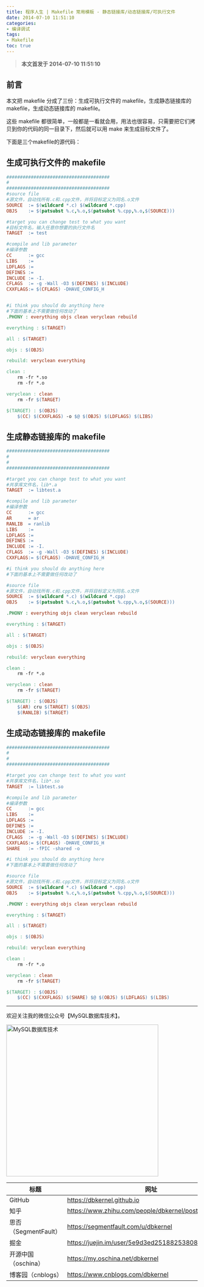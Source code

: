 ```yaml
---
title: 程序人生 | Makefile 常用模板 - 静态链接库/动态链接库/可执行文件
date: 2014-07-10 11:51:10
categories:
- 编译调试
tags:
- Makefile
toc: true
---
```


<!-- more -->

>**本文首发于 2014-07-10 11:51:10**

## 前言

本文把 makefile 分成了三份：生成可执行文件的 makefile，生成静态链接库的 makefile，生成动态链接库的 makefile。

这些 makefile 都很简单，一般都是一看就会用，用法也很容易，只需要把它们拷贝到你的代码的同一目录下，然后就可以用 make 来生成目标文件了。

下面是三个makefile的源代码： 

## 生成可执行文件的 makefile

```makefile
######################################
#
######################################
#source file
#源文件，自动找所有.c和.cpp文件，并将目标定义为同名.o文件
SOURCE  := $(wildcard *.c) $(wildcard *.cpp)
OBJS    := $(patsubst %.c,%.o,$(patsubst %.cpp,%.o,$(SOURCE)))

#target you can change test to what you want
#目标文件名，输入任意你想要的执行文件名
TARGET  := test

#compile and lib parameter
#编译参数
CC      := gcc
LIBS    :=
LDFLAGS :=
DEFINES :=
INCLUDE := -I.
CFLAGS  := -g -Wall -O3 $(DEFINES) $(INCLUDE)
CXXFLAGS:= $(CFLAGS) -DHAVE_CONFIG_H


#i think you should do anything here
#下面的基本上不需要做任何改动了
.PHONY : everything objs clean veryclean rebuild

everything : $(TARGET)

all : $(TARGET)

objs : $(OBJS)

rebuild: veryclean everything

clean :
    rm -fr *.so
    rm -fr *.o

veryclean : clean
    rm -fr $(TARGET)

$(TARGET) : $(OBJS)
    $(CC) $(CXXFLAGS) -o $@ $(OBJS) $(LDFLAGS) $(LIBS)
```

## 生成静态链接库的 makefile

```makefile
######################################
#
#
######################################

#target you can change test to what you want
#共享库文件名，lib*.a
TARGET  := libtest.a

#compile and lib parameter
#编译参数
CC      := gcc
AR      = ar
RANLIB  = ranlib
LIBS    :=
LDFLAGS :=
DEFINES :=
INCLUDE := -I.
CFLAGS  := -g -Wall -O3 $(DEFINES) $(INCLUDE)
CXXFLAGS:= $(CFLAGS) -DHAVE_CONFIG_H

#i think you should do anything here
#下面的基本上不需要做任何改动了

#source file
#源文件，自动找所有.c和.cpp文件，并将目标定义为同名.o文件
SOURCE  := $(wildcard *.c) $(wildcard *.cpp)
OBJS    := $(patsubst %.c,%.o,$(patsubst %.cpp,%.o,$(SOURCE)))

.PHONY : everything objs clean veryclean rebuild

everything : $(TARGET)

all : $(TARGET)

objs : $(OBJS)

rebuild: veryclean everything

clean :
    rm -fr *.o

veryclean : clean
    rm -fr $(TARGET)

$(TARGET) : $(OBJS)
    $(AR) cru $(TARGET) $(OBJS)
    $(RANLIB) $(TARGET)
```

## 生成动态链接库的 makefile

```makefile
######################################
#
#
######################################

#target you can change test to what you want
#共享库文件名，lib*.so
TARGET  := libtest.so

#compile and lib parameter
#编译参数
CC      := gcc
LIBS    :=
LDFLAGS :=
DEFINES :=
INCLUDE := -I.
CFLAGS  := -g -Wall -O3 $(DEFINES) $(INCLUDE)
CXXFLAGS:= $(CFLAGS) -DHAVE_CONFIG_H
SHARE   := -fPIC -shared -o

#i think you should do anything here
#下面的基本上不需要做任何改动了

#source file
#源文件，自动找所有.c和.cpp文件，并将目标定义为同名.o文件
SOURCE  := $(wildcard *.c) $(wildcard *.cpp)
OBJS    := $(patsubst %.c,%.o,$(patsubst %.cpp,%.o,$(SOURCE)))

.PHONY : everything objs clean veryclean rebuild

everything : $(TARGET)

all : $(TARGET)

objs : $(OBJS)

rebuild: veryclean everything

clean :
    rm -fr *.o

veryclean : clean
    rm -fr $(TARGET)

$(TARGET) : $(OBJS)
    $(CC) $(CXXFLAGS) $(SHARE) $@ $(OBJS) $(LDFLAGS) $(LIBS)
```

----

欢迎关注我的微信公众号【MySQL数据库技术】。

<img src="https://dbkernel-1306518848.cos.ap-beijing.myqcloud.com/wechat/my-wechat-official-account.png" width="400" height="400" alt="MySQL数据库技术" align="center"/>

| 标题                 | 网址                                                  |
| -------------------- | ----------------------------------------------------- |
| GitHub               | https://dbkernel.github.io                            |
| 知乎                 | https://www.zhihu.com/people/dbkernel/posts           |
| 思否（SegmentFault） | https://segmentfault.com/u/dbkernel                   |
| 掘金                 | https://juejin.im/user/5e9d3ed251882538083fed1f/posts |
| 开源中国（oschina）  | https://my.oschina.net/dbkernel                       |
| 博客园（cnblogs）    | https://www.cnblogs.com/dbkernel                      |
